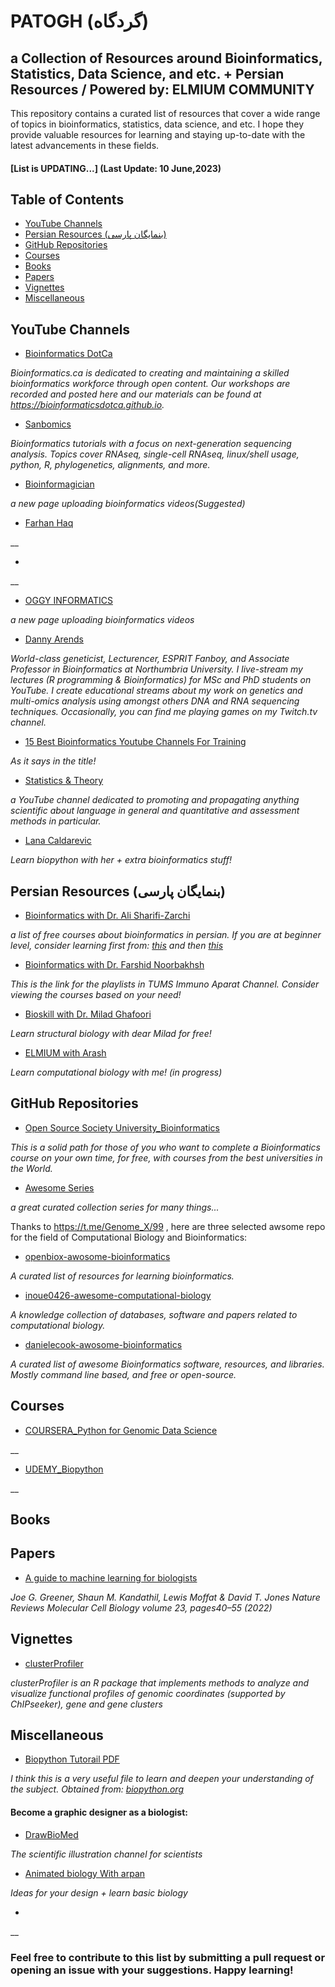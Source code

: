 # PATOGH (گردگاه)
## a Collection of Resources around Bioinformatics, Statistics, Data Science, and etc. + Persian Resources / Powered by: ELMIUM COMMUNITY

This repository contains a curated list of resources that cover a wide range of topics in bioinformatics, statistics, data science, and etc. I hope they provide valuable resources for learning and staying up-to-date with the latest advancements in these fields.

#### [List is UPDATING...] (Last Update: 10 June,2023)

## Table of Contents

- [YouTube Channels](#YouTube-Channels)
- [Persian Resources (بنمایگان پارسی)](#persian-resources-بنمایگان-پارسی)
- [GitHub Repositories](#GitHub-Repositories)
- [Courses](#Courses)
- [Books](#Books)
- [Papers](#Papers)
- [Vignettes](#vignettes)
- [Miscellaneous](#Miscellaneous)

## YouTube Channels
- [Bioinformatics DotCa](https://www.youtube.com/@bioinformaticsdotca)

_Bioinformatics.ca is dedicated to creating and maintaining a skilled bioinformatics workforce through open content.  Our workshops are recorded and posted here and our materials can be found at https://bioinformaticsdotca.github.io._

- [Sanbomics](https://www.youtube.com/@sanbomics)

_Bioinformatics tutorials with a focus on next-generation sequencing analysis. Topics cover RNAseq, single-cell RNAseq, linux/shell usage, python, R, phylogenetics, alignments, and more._

- [Bioinformagician](https://www.youtube.com/@Bioinformagician)

_a new page uploading bioinformatics videos(Suggested)_

- [Farhan Haq](https://www.youtube.com/@FarhanHaqj)

__

- []()

__


- [OGGY INFORMATICS](https://www.youtube.com/@oggyinformatics)

_a new page uploading bioinformatics videos_

- [Danny Arends](https://youtube.com/@DannyArends)

_World-class geneticist, Lecturencer, ESPRIT Fanboy, and Associate Professor in Bioinformatics at Northumbria University. I live-stream my lectures (R programming & Bioinformatics) for MSc and PhD students on YouTube. I create educational streams about my work on genetics and multi-omics analysis using amongst others DNA and RNA sequencing techniques. Occasionally, you can find me playing games on my Twitch.tv channel._

- [15 Best Bioinformatics Youtube Channels For Training](https://interestedvideos.com/bioinformatics-youtube-channels/)

_As it says in the title!_

- [Statistics & Theory](https://youtube.com/@VahidAryadoust)

_a YouTube channel dedicated to promoting and propagating anything scientific about language in general and quantitative and assessment methods in particular._

- [Lana Caldarevic](https://www.youtube.com/@LanaCaldarevic)

_Learn biopython with her + extra bioinformatics stuff!_



## Persian Resources (بنمایگان پارسی)
- [Bioinformatics with Dr. Ali Sharifi-Zarchi](https://maktabkhooneh.org/learn/?q=%D8%A8%DB%8C%D9%88%D8%A7%D9%86%D9%81%D9%88%D8%B1%D9%85%D8%A7%D8%AA%DB%8C%DA%A9)

_a list of free courses about bioinformatics in persian. If you are at beginner level, consider learning first from: [this](https://maktabkhooneh.org/course/%D9%85%D9%82%D8%AF%D9%85%D9%87-%D8%A8%DB%8C%D9%88%D8%A7%D9%86%D9%81%D9%88%D8%B1%D9%85%D8%A7%D8%AA%DB%8C%DA%A9-%D8%AA%D8%AD%D9%84%DB%8C%D9%84-%D8%AF%D8%A7%D8%AF%D9%87-%D8%B2%DB%8C%D8%B3%D8%AA%DB%8C-mk374/) and then [this](https://maktabkhooneh.org/course/%D8%A8%DB%8C%D9%88%D8%A7%D9%86%D9%81%D9%88%D8%B1%D9%85%D8%A7%D8%AA%DB%8C%DA%A9-%D9%BE%DB%8C%D8%B4%D8%B1%D9%81%D8%AA%D9%87-mk375/)_

- [Bioinformatics with Dr. Farshid Noorbakhsh](https://www.aparat.com/TUMS_Immunology/playlists)

_This is the link for the playlists in TUMS Immuno Aparat Channel. Consider viewing the courses based on your need!_

- [Bioskill with Dr. Milad Ghafoori](https://www.youtube.com/bioskill)

_Learn structural biology with dear Milad for free!_

- [ELMIUM with Arash](https://www.youtube.com/@elmium)

_Learn computational biology with me! (in progress)_

## GitHub Repositories

- [Open Source Society University_Bioinformatics](https://github.com/ossu/bioinformatics)

_This is a solid path for those of you who want to complete a Bioinformatics course on your own time, for free, with courses from the best universities in the World._

- [Awesome Series](https://github.com/sindresorhus/awesome) 

_a great curated collection series for many things..._

Thanks to https://t.me/Genome_X/99 , here are three selected awsome repo for the field of Computational Biology and Bioinformatics:

- [openbiox-awosome-bioinformatics](https://github.com/openbiox/awosome-bioinformatics)

_A curated list of resources for learning bioinformatics._

- [inoue0426-awesome-computational-biology](https://github.com/inoue0426/awesome-computational-biology)

_A knowledge collection of databases, software and papers related to computational biology._

- [danielecook-awosome-bioinformatics](https://github.com/danielecook/Awesome-Bioinformatics)

_A curated list of awesome Bioinformatics software, resources, and libraries. Mostly command line based, and free or open-source._


## Courses

- [COURSERA_Python for Genomic Data Science](https://www.coursera.org/learn/python-genomics)

__

- [UDEMY_Biopython](https://www.udemy.com/course/learn-biopython/)

__

## Books



## Papers
- [A guide to machine learning for biologists](https://www.nature.com/articles/s41580-021-00407-0)

_Joe G. Greener, Shaun M. Kandathil, Lewis Moffat & David T. Jones 
Nature Reviews Molecular Cell Biology volume 23, pages40–55 (2022)_



## Vignettes
- [clusterProfiler](http://yulab-smu.top/clusterProfiler-book/)

_clusterProfiler is an R package that implements methods to analyze and visualize functional profiles of genomic coordinates (supported by ChIPseeker), gene and gene clusters_


## Miscellaneous
- [Biopython Tutorail PDF](http://biopython.org/DIST/docs/tutorial/Tutorial.pdf)

_I think this is a very useful file to learn and deepen your understanding of the subject. Obtained from: [biopython.org](https://biopython.org/)_

#### Become a graphic designer as a biologist:
- [DrawBioMed](https://youtube.com/@DrawBioMed)

_The scientific illustration channel for scientists_

- [Animated biology With arpan](https://youtube.com/@animatedbiologywitharpan)

_Ideas for your design + learn basic biology_

- []()

__

### Feel free to contribute to this list by submitting a pull request or opening an issue with your suggestions. Happy learning!



